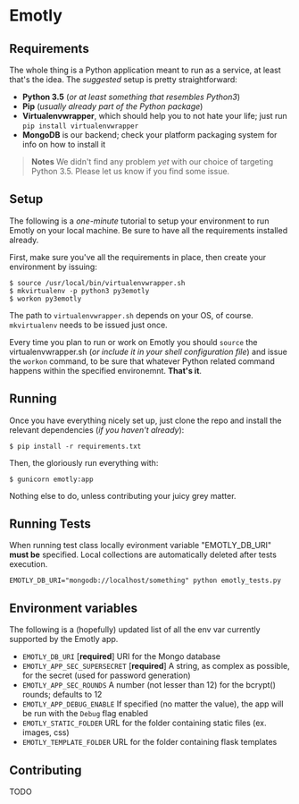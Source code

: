 # Emotly

## Requirements

The whole thing is a Python application meant to run as a service, at least that's the idea. The *suggested* setup is pretty straightforward:

- **Python 3.5** (*or at least something that resembles Python3*)
- **Pip** (*usually already part of the Python package*)
- **Virtualenvwrapper**, which should help you to not hate your life; just run `pip install virtualenvwrapper`
- **MongoDB** is our backend; check your platform packaging system for info on how to install it

> **Notes**
> We didn't find any problem *yet* with our choice of targeting Python 3.5.
> Please let us know if you find some issue.

## Setup

The following is a *one-minute* tutorial to setup your environment to run Emotly on your local machine. Be sure to have all the requirements installed already.

First, make sure you've all the requirements in place, then create your environment by issuing:

```
$ source /usr/local/bin/virtualenvwrapper.sh
$ mkvirtualenv -p python3 py3emotly
$ workon py3emotly
```

The path to `virtualenvwrapper.sh` depends on your OS, of course. `mkvirtualenv` needs to be issued just once.

Every time you plan to run or work on Emotly you should `source` the virtualenvwrapper.sh (*or include it in your shell configuration file*) and issue the `workon` command, to be sure that whatever Python related command happens within the specified environemnt. **That's it**.

## Running

Once you have everything nicely set up, just clone the repo and install the relevant dependencies (*if you haven't already*):
```
$ pip install -r requirements.txt
```
Then, the gloriously run everything with:
```
$ gunicorn emotly:app
```
Nothing else to do, unless contributing your juicy grey matter.

## Running Tests

When running test class locally evironment variable "EMOTLY_DB_URI" **must be** specified. Local collections are automatically deleted after tests execution.
```
EMOTLY_DB_URI="mongodb://localhost/something" python emotly_tests.py
```

## Environment variables
The following is a (hopefully) updated list of all the env var currently supported by the Emotly app.

* `EMOTLY_DB_URI` [**required**] URI for the Mongo database
* `EMOTLY_APP_SEC_SUPERSECRET` [**required**] A string, as complex as possible, for the secret (used for password generation)
* `EMOTLY_APP_SEC_ROUNDS` A number (not lesser than 12) for the bcrypt() rounds; defaults to 12
* `EMOTLY_APP_DEBUG_ENABLE` If specified (no matter the value), the app will be run with the `Debug` flag enabled
* `EMOTLY_STATIC_FOLDER` URL for the folder containing static files (ex. images, css)
* `EMOTLY_TEMPLATE_FOLDER` URL for the folder containing flask templates



## Contributing

TODO

